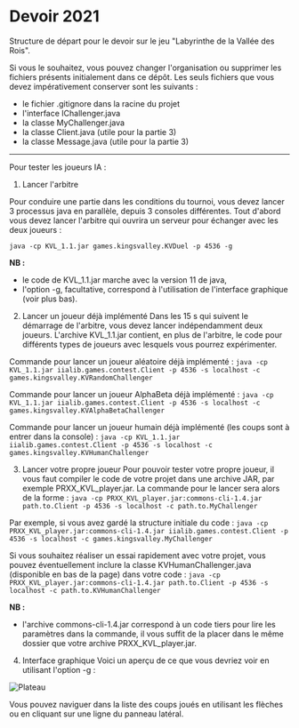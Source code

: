 # Devoir 2021

Structure de départ pour le devoir sur le jeu "Labyrinthe de la Vallée des Rois".

Si vous le souhaitez, vous pouvez changer l'organisation ou supprimer les fichiers présents initialement dans ce dépôt.
Les seuls fichiers que vous devez impérativement conserver sont les suivants :

- le fichier .gitignore dans la racine du projet
- l'interface IChallenger.java
- la classe MyChallenger.java
- la classe Client.java (utile pour la partie 3)
- la classe Message.java (utile pour la partie 3)


___

Pour tester les joueurs IA :

1. Lancer l'arbitre

Pour conduire une partie dans les conditions du tournoi, vous devez lancer 3 processus java en parallèle, depuis 3 consoles différentes.
Tout d'abord vous devez lancer l'arbitre qui ouvrira un serveur pour échanger avec les deux joueurs :

```java -cp KVL_1.1.jar games.kingsvalley.KVDuel -p 4536 -g```

**NB :**
- le code de KVL_1.1.jar marche avec la version 11 de java,
- l'option -g, facultative, correspond à l'utilisation de l'interface graphique (voir plus bas).

2. Lancer un joueur déjà implémenté
Dans les 15 s qui suivent le démarrage de l'arbitre, vous devez lancer indépendamment deux joueurs. L'archive KVL_1.1.jar contient, en plus de l'arbitre, le code pour différents types de joueurs avec lesquels vous pourrez expérimenter.

Commande pour lancer un joueur aléatoire déjà implémenté :
```java -cp KVL_1.1.jar iialib.games.contest.Client -p 4536 -s localhost -c games.kingsvalley.KVRandomChallenger```

Commande pour lancer un joueur AlphaBeta déjà implémenté :
```java -cp KVL_1.1.jar iialib.games.contest.Client -p 4536 -s localhost -c games.kingsvalley.KVAlphaBetaChallenger```

Commande pour lancer un joueur humain déjà implémenté (les coups sont à entrer dans la console) :
```java -cp KVL_1.1.jar iialib.games.contest.Client -p 4536 -s localhost -c games.kingsvalley.KVHumanChallenger```

3. Lancer votre propre joueur
Pour pouvoir tester votre propre joueur, il vous faut compiler le code de votre projet dans une archive JAR, par exemple PRXX_KVL_player.jar. La commande pour le lancer sera alors de la forme :
```java -cp PRXX_KVL_player.jar:commons-cli-1.4.jar path.to.Client -p 4536 -s localhost -c path.to.MyChallenger```

Par exemple, si vous avez gardé la structure initiale du code :
```java -cp PRXX_KVL_player.jar:commons-cli-1.4.jar iialib.games.contest.Client -p 4536 -s localhost -c games.kingsvalley.MyChallenger```

Si vous souhaitez réaliser un essai rapidement avec votre projet, vous pouvez éventuellement inclure la classe KVHumanChallenger.java (disponible en bas de la page) dans votre code :
```java -cp PRXX_KVL_player.jar:commons-cli-1.4.jar path.to.Client -p 4536 -s localhost -c path.to.KVHumanChallenger```

**NB :**
- l'archive commons-cli-1.4.jar correspond à un code tiers pour lire les paramètres dans la commande, il vous suffit de la placer dans le même dossier que votre archive PRXX_KVL_player.jar.

4. Interface graphique
Voici un aperçu de ce que vous devriez voir en utilisant l'option -g :

![Plateau](mkimg/plateau.jpg)

Vous pouvez naviguer dans la liste des coups joués en utilisant les flèches ou en cliquant sur une ligne du panneau latéral.
